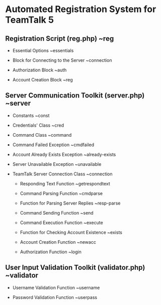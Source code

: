 # Automated Registration System for TeamTalk 5

## Registration Script (reg.php) ~reg

-   Essential Options ~essentials

-   Block for Connecting to the Server ~connection

-   Authorization Block ~auth

-   Account Creation Block ~reg

## Server Communication Toolkit (server.php) ~server

-   Constants ~const

-   Credentials' Class ~cred

-   Command Class ~command

-   Command Failed Exception ~cmdfailed

-   Account Already Exists Exception ~already-exists

-   Server Unavailable Exception ~unavailable

-   TeamTalk Server Connection Class ~connection

    -   Responding Text Function ~getrespondtext

    -   Command Parsing Function ~cmdparse

    -   Function for Parsing Server Replies ~resp-parse

    -   Command Sending Function ~send

    -   Command Execution Function ~execute

    -   Function for Checking Account Existence ~exists

    -   Account Creation Function ~newacc

    -   Authorization Function ~login

## User Input Validation Toolkit (validator.php) ~validator

-   Username Validation Function ~username

-   Password Validation Function ~userpass
